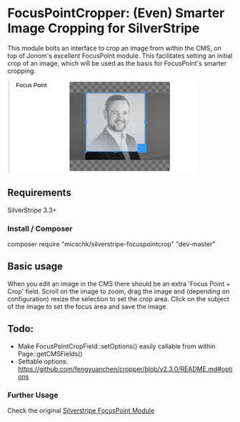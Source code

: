 # FocusPointCropper: (Even) Smarter Image Cropping for SilverStripe

This module bolts an interface to crop an image from within the CMS, on top of Jonom's excellent FocusPoint module.
This facilitates setting an initial crop of an image, which will be used as the basis for FocusPoint's smarter cropping.

![Set crop (drag/scroll) and FocusPoint (click)](screenshots/cropper.png)

## Requirements

SilverStripe 3.3+

### Install / Composer

composer require "micschk/silverstripe-focuspointcrop" "dev-master"

## Basic usage

When you edit an image in the CMS there should be an extra 'Focus Point + Crop' field.
Scroll on the image to zoom, drag the image and (depending on configuration) resize the selection to set the crop area.
Click on the subject of the image to set the focus area and save the image.

## Todo:

- Make FocusPointCropField::setOptions() easily callable from within Page::getCMSFields()
- Settable options: https://github.com/fengyuanchen/cropper/blob/v2.3.0/README.md#options

### Further Usage

Check the original [Silverstripe FocusPoint Module](https://github.com/jonom/silverstripe-focuspoint)